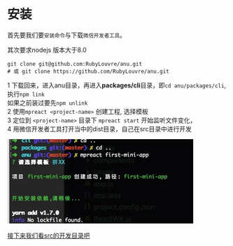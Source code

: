 # 安装

首先要我们要`安装命令`与下载`微信开发者工具`。

其次要求nodejs 版本大于8.0

```shell
git clone git@github.com:RubyLouvre/anu.git
# 或 git clone https://github.com/RubyLouvre/anu.git
```

1 下载回来，进入anu目录，再进入**packages/cli**目录，即`cd anu/packages/cli`, 执行`npm link`<br />
  如果之前装过要先`npm unlink` <br />
2 使用`mpreact <project-name>` 创建工程, 选择模板<br />
3 定位到 `<project-name>` 目录下 `mpreact start` 开始监听文件变化，<br />
4 用微信开发者工具打开当中的dist目录，自己在src目录中进行开发

![images/install_1.png](install_1.png)

[接下来我们看src的开发目录吧](src.md)


